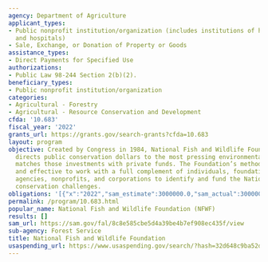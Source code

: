 ```yaml
---
agency: Department of Agriculture
applicant_types:
- Public nonprofit institution/organization (includes institutions of higher education
  and hospitals)
- Sale, Exchange, or Donation of Property or Goods
assistance_types:
- Direct Payments for Specified Use
authorizations:
- Public Law 98-244 Section 2(b)(2).
beneficiary_types:
- Public nonprofit institution/organization
categories:
- Agricultural - Forestry
- Agricultural - Resource Conservation and Development
cfda: '10.683'
fiscal_year: '2022'
grants_url: https://grants.gov/search-grants?cfda=10.683
layout: program
objective: Created by Congress in 1984, National Fish and Wildlife Foundation (NFWF)
  directs public conservation dollars to the most pressing environmental needs and
  matches those investments with private funds. The Foundation’s method is simple
  and effective to work with a full complement of individuals, foundations, government
  agencies, nonprofits, and corporations to identify and fund the Nation’s most intractable
  conservation challenges.
obligations: '[{"x":"2022","sam_estimate":3000000.0,"sam_actual":3000000.0,"usa_spending_actual":3350000.0},{"x":"2023","sam_estimate":3350000.0,"sam_actual":0.0,"usa_spending_actual":3327512.99},{"x":"2024","sam_estimate":0.0,"sam_actual":0.0,"usa_spending_actual":200000.0}]'
permalink: /program/10.683.html
popular_name: National Fish and Wildlife Foundation (NFWF)
results: []
sam_url: https://sam.gov/fal/8c8e585cbe5d4a39be4b7ef908ec435f/view
sub-agency: Forest Service
title: National Fish and Wildlife Foundation
usaspending_url: https://www.usaspending.gov/search/?hash=32d648c9ba52ddf4ae2b9785af7c7f53
---
```

